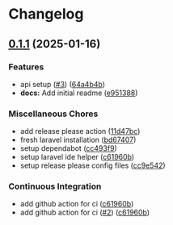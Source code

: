# Changelog

## [0.1.1](https://github.com/jobtrek/toudou/compare/v0.1.0...v0.1.1) (2025-01-16)


### Features

* api setup ([#3](https://github.com/jobtrek/toudou/issues/3)) ([64a4b4b](https://github.com/jobtrek/toudou/commit/64a4b4b162bfd8d0de77429740ae07fa80acbcd1))
* **docs:** Add initial readme ([e951388](https://github.com/jobtrek/toudou/commit/e9513885b41e3ebe1d16209326ee185869f981bb))


### Miscellaneous Chores

* add release please action ([11d47bc](https://github.com/jobtrek/toudou/commit/11d47bc94ab2a25a0f2cdf3c67436489473802da))
* fresh laravel installation ([bd67407](https://github.com/jobtrek/toudou/commit/bd674072bcfdd124ec2501f30956220cf35c1fee))
* setup dependabot ([cc493f9](https://github.com/jobtrek/toudou/commit/cc493f92d7b6bfc59f2ffa31c8dcfa4b2e92a1f9))
* setup laravel ide helper ([c61960b](https://github.com/jobtrek/toudou/commit/c61960b8e438b19960c30ae0cf6a8231baf34cfd))
* setup release please config files ([cc9e542](https://github.com/jobtrek/toudou/commit/cc9e542fc3fb02725ecea18d9f04d0f30124e5c3))


### Continuous Integration

* add github action for ci ([c61960b](https://github.com/jobtrek/toudou/commit/c61960b8e438b19960c30ae0cf6a8231baf34cfd))
* add github action for ci ([#2](https://github.com/jobtrek/toudou/issues/2)) ([c61960b](https://github.com/jobtrek/toudou/commit/c61960b8e438b19960c30ae0cf6a8231baf34cfd))
